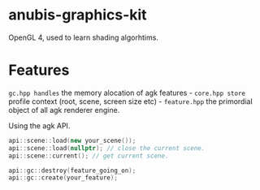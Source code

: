 # anubis-graphics-kit

OpenGL 4, used to learn shading algorhtims.

# Features

`gc.hpp handles` the memory alocation of agk features - `core.hpp store` profile context (root, scene, screen size etc) - `feature.hpp` the primordial object of all agk renderer engine.

Using the agk API.
```c++
api::scene::load(new your_scene());
api::scene::load(nullptr); // close the current scene.
api::scene::current(); // get current scene.

api::gc::destroy(feature_going_on);
api::gc::create(your_feature);
```
